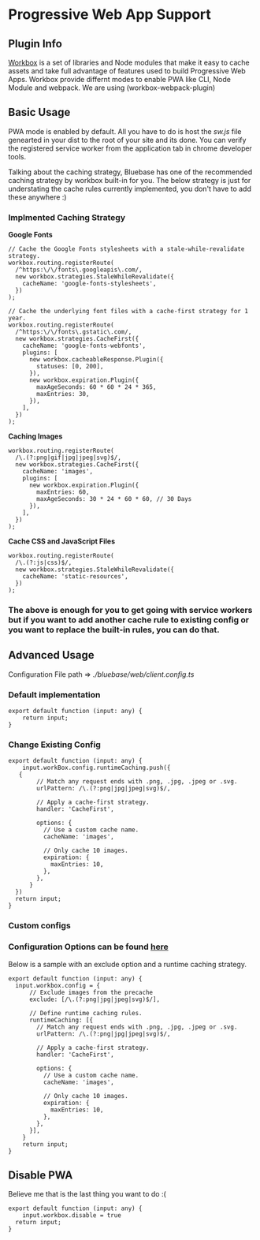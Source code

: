 # Progressive Web App Support

## Plugin Info

[Workbox](https://developers.google.com/web/tools/workbox/guides/get-started) is a set of libraries and Node modules that make it easy to cache assets and take full advantage of features used to build Progressive Web Apps. Workbox provide differnt modes to enable PWA like CLI, Node Module and webpack. We are using (workbox-webpack-plugin)

## **Basic Usage**

PWA mode is enabled by default. All you have to do is host the *sw.js* file genearted in your dist to the root of your site and its done. You can verify the registered service worker from the application tab in chrome developer tools.

Talking about the caching strategy, Bluebase has one of the recommended caching strategy by workbox built-in for you. The below strategy is just for understating the cache rules currently implemented, you don't have to add these anywhere :)

### Implmented Caching Strategy

**Google Fonts**
```JS
// Cache the Google Fonts stylesheets with a stale-while-revalidate strategy.
workbox.routing.registerRoute(
  /^https:\/\/fonts\.googleapis\.com/,
  new workbox.strategies.StaleWhileRevalidate({
    cacheName: 'google-fonts-stylesheets',
  })
);

// Cache the underlying font files with a cache-first strategy for 1 year.
workbox.routing.registerRoute(
  /^https:\/\/fonts\.gstatic\.com/,
  new workbox.strategies.CacheFirst({
    cacheName: 'google-fonts-webfonts',
    plugins: [
      new workbox.cacheableResponse.Plugin({
        statuses: [0, 200],
      }),
      new workbox.expiration.Plugin({
        maxAgeSeconds: 60 * 60 * 24 * 365,
        maxEntries: 30,
      }),
    ],
  })
);
```

**Caching Images**
```JS
workbox.routing.registerRoute(
  /\.(?:png|gif|jpg|jpeg|svg)$/,
  new workbox.strategies.CacheFirst({
    cacheName: 'images',
    plugins: [
      new workbox.expiration.Plugin({
        maxEntries: 60,
        maxAgeSeconds: 30 * 24 * 60 * 60, // 30 Days
      }),
    ],
  })
);
```

**Cache CSS and JavaScript Files**
```JS
workbox.routing.registerRoute(
  /\.(?:js|css)$/,
  new workbox.strategies.StaleWhileRevalidate({
    cacheName: 'static-resources',
  })
);
```

### The above is enough for you to get going with service workers but if you want to add another cache rule to existing config or you want to replace the built-in rules, you can do that.


## **Advanced Usage**

Configuration File path => *./bluebase/web/client.config.ts*

### Default implementation

```JS
export default function (input: any) {
	return input;
}
```

### Change Existing Config

```JS
export default function (input: any) {
	input.workBox.config.runtimeCaching.push({
   {
        // Match any request ends with .png, .jpg, .jpeg or .svg.
        urlPattern: /\.(?:png|jpg|jpeg|svg)$/,

        // Apply a cache-first strategy.
        handler: 'CacheFirst',

        options: {
          // Use a custom cache name.
          cacheName: 'images',

          // Only cache 10 images.
          expiration: {
            maxEntries: 10,
          },
        },
      } 
  })
  return input;
}
```

### Custom configs
### Configuration Options can be found **[here](https://developers.google.com/web/tools/workbox/modules/workbox-webpack-plugin#full_generatesw_config)**
Below is a sample with an exclude option and a runtime caching strategy.


```JS
export default function (input: any) {
  input.workbox.config = {
      // Exclude images from the precache
      exclude: [/\.(?:png|jpg|jpeg|svg)$/],

      // Define runtime caching rules.
      runtimeCaching: [{
        // Match any request ends with .png, .jpg, .jpeg or .svg.
        urlPattern: /\.(?:png|jpg|jpeg|svg)$/,

        // Apply a cache-first strategy.
        handler: 'CacheFirst',

        options: {
          // Use a custom cache name.
          cacheName: 'images',

          // Only cache 10 images.
          expiration: {
            maxEntries: 10,
          },
        },
      }],
    }
    return input;
}
```


## Disable PWA

Believe me that is the last thing you want to do :(

  ```JS
  export default function (input: any) {
	  input.workbox.disable = true
    return input;
  }
  ```
